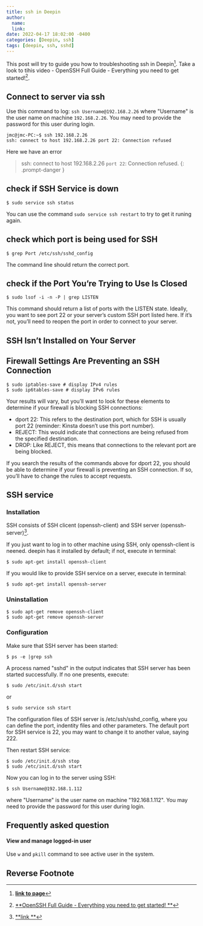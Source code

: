 ```yaml
---
title: ssh in Deepin
author:
  name: 
  link: 
date: 2022-04-17 18:02:00 -0400
categories: [Deepin, ssh]
tags: [deepin, ssh, sshd]
---
```


This post will try to guide you how to troubleshooting ssh in Deepin[^ref1].
Take a look to tihis video - OpenSSH Full Guide - Everything you need to get started![^ref3].

## Connect to server via ssh
   Use this command to log: `ssh Username@192.168.2.26`
   where "Username" is the user name on machine `192.168.2.26`. You may need to provide the password for this user during login.

````console
jmc@jmc-PC:~$ ssh 192.168.2.26
ssh: connect to host 192.168.2.26 port 22: Connection refused
````
Here we have an error
> ssh: connect to host 192.168.2.26 `port 22`: Connection refused.
{: .prompt-danger }


## check if SSH Service is down
````console
$ sudo service ssh status
````
You can use the command `sudo service ssh restart` to try to get it runing again.
## check which port is being used for SSH
````console
$ grep Port /etc/ssh/sshd_config
````
The command line should return the correct port.

## check if the Port You’re Trying to Use Is Closed
````console
$ sudo lsof -i -n -P | grep LISTEN
````
This command should return a list of ports with the LISTEN state. Ideally, you want to see port 22 or your server’s custom SSH port listed here. If it’s not, you’ll need to reopen the port in order to connect to your server.

## SSH Isn’t Installed on Your Server

## Firewall Settings Are Preventing an SSH Connection
````console
$ sudo iptables-save # display IPv4 rules
$ sudo ip6tables-save # display IPv6 rules
````
Your results will vary, but you’ll want to look for these elements to determine if your firewall is blocking SSH connections:

 - dport 22: This refers to the destination port, which for SSH is usually port 22 (reminder: Kinsta doesn’t use this port number).
 - REJECT: This would indicate that connections are being refused from the specified destination.
 - DROP: Like REJECT, this means that connections to the relevant port are being blocked.

If you search the results of the commands above for dport 22, you should be able to determine if your firewall is preventing an SSH connection. If so, you’ll have to change the rules to accept requests.


## SSH service
### Installation
SSH consists of SSH clicent (openssh-client) and SSH server (openssh-server)[^ref2].

If you just want to log in to other machine using SSH, only openssh-client is neened. deepin has it installed by default; if not, execute in terminal:
````console
$ sudo apt-get install openssh-client
````
If you would like to provide SSH service on a server, execute in terminal:
````console
$ sudo apt-get install openssh-server
````
### Uninstallation
````console
$ sudo apt-get remove openssh-client
$ sudo apt-get remove openssh-server
````
### Configuration
Make sure that SSH server has been started:
````console
$ ps -e |grep ssh
````
A process named "sshd" in the output indicates that SSH server has been started successfully. If no one presents, execute:

````console
$ sudo /etc/init.d/ssh start 
````
or
````console
$ sudo service ssh start
````
The configuration files of SSH server is /etc/ssh/sshd_config, where you can define the port, indentity files and other parameters. The default port for SSH service is 22, you may want to change it to another value, saying 222.

Then restart SSH service:
````console
$ sudo /etc/init.d/ssh stop
$ sudo /etc/init.d/ssh start
````
Now you can log in to the server using SSH:
````console
$ ssh Username@192.168.1.112
````
where "Username" is the user name on machine "192.168.1.112". You may need to provide the password for this user during login.

## Frequently asked question
#### View and manage logged-in user
Use `w` and `pkill` command to see active user in the system.



## Reverse Footnote

[^ref1]: [**link to page**](https://kinsta.com/knowledgebase/ssh-connection-refused/)
[^ref2]: [**link **](https://wiki.deepin.org/index.php?title=SSH_service&language=en)
[^ref3]: [**OpenSSH Full Guide - Everything you need to get started! **](https://www.youtube.com/watch?v=YS5Zh7KExvE)


